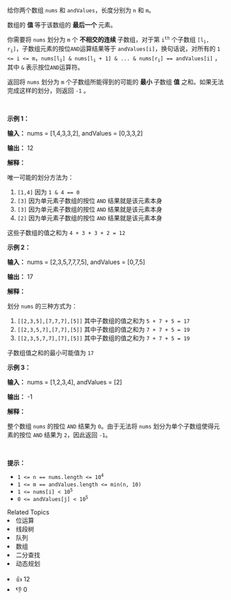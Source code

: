 <p>给你两个数组 <code>nums</code> 和 <code>andValues</code>，长度分别为 <code>n</code> 和 <code>m</code>。</p>

<p>数组的 <strong>值 </strong>等于该数组的 <strong>最后一个 </strong>元素。</p>

<p>你需要将 <code>nums</code> 划分为 <code>m</code> 个 <strong>不相交的连续 </strong>子数组，对于第 <code>i<sup>th</sup></code> 个子数组 <code>[l<sub>i</sub>, r<sub>i</sub>]</code>，子数组元素的按位<code>AND</code>运算结果等于 <code>andValues[i]</code>，换句话说，对所有的 <code>1 &lt;= i &lt;= m</code>，<code>nums[l<sub>i</sub>] &amp; nums[l<sub>i</sub> + 1] &amp; ... &amp; nums[r<sub>i</sub>] == andValues[i]</code> ，其中 <code>&amp;</code> 表示按位<code>AND</code>运算符。</p>

<p>返回将 <code>nums</code> 划分为 <code>m</code> 个子数组所能得到的可能的 <strong>最小 </strong>子数组 <strong>值</strong> 之和。如果无法完成这样的划分，则返回 <code>-1</code> 。</p>

<p>&nbsp;</p>

<p><strong class="example">示例 1：</strong></p>

<div class="example-block"> 
 <p><strong>输入：</strong> <span class="example-io">nums = [1,4,3,3,2], andValues = [0,3,3,2]</span></p> 
</div>

<p><strong>输出：</strong> <span class="example-io">12</span></p>

<p><strong>解释：</strong></p>

<p>唯一可能的划分方法为：</p>

<ol> 
 <li><code>[1,4]</code> 因为 <code>1 &amp; 4 == 0</code></li> 
 <li><code>[3]</code> 因为单元素子数组的按位 <code>AND</code> 结果就是该元素本身</li> 
 <li><code>[3]</code> 因为单元素子数组的按位 <code>AND</code> 结果就是该元素本身</li> 
 <li><code>[2]</code> 因为单元素子数组的按位 <code>AND</code> 结果就是该元素本身</li> 
</ol>

<p>这些子数组的值之和为 <code>4 + 3 + 3 + 2 = 12</code></p>

<p><strong class="example">示例 2：</strong></p>

<div class="example-block"> 
 <p><strong>输入：</strong> <span class="example-io">nums = [2,3,5,7,7,7,5], andValues = [0,7,5]</span></p> 
</div>

<p><strong>输出：</strong> <span class="example-io">17</span></p>

<p><strong>解释：</strong></p>

<p>划分 <code>nums</code> 的三种方式为：</p>

<ol> 
 <li><code>[[2,3,5],[7,7,7],[5]]</code> 其中子数组的值之和为 <code>5 + 7 + 5 = 17</code></li> 
 <li><code>[[2,3,5,7],[7,7],[5]]</code> 其中子数组的值之和为 <code>7 + 7 + 5 = 19</code></li> 
 <li><code>[[2,3,5,7,7],[7],[5]]</code> 其中子数组的值之和为 <code>7 + 7 + 5 = 19</code></li> 
</ol>

<p>子数组值之和的最小可能值为 <code>17</code></p>

<p><strong class="example">示例 3：</strong></p>

<div class="example-block"> 
 <p><strong>输入：</strong> <span class="example-io">nums = [1,2,3,4], andValues = [2]</span></p> 
</div>

<p><strong>输出：</strong> <span class="example-io">-1</span></p>

<p><strong>解释：</strong></p>

<p>整个数组 <code>nums</code> 的按位 <code>AND</code> 结果为 <code>0</code>。由于无法将 <code>nums</code> 划分为单个子数组使得元素的按位 <code>AND</code> 结果为 <code>2</code>，因此返回 <code>-1</code>。</p>

<p>&nbsp;</p>

<p><strong>提示：</strong></p>

<ul> 
 <li><code>1 &lt;= n == nums.length &lt;= 10<sup>4</sup></code></li> 
 <li><code>1 &lt;= m == andValues.length &lt;= min(n, 10)</code></li> 
 <li><code>1 &lt;= nums[i] &lt; 10<sup>5</sup></code></li> 
 <li><code>0 &lt;= andValues[j] &lt; 10<sup>5</sup></code></li> 
</ul>

<div><div>Related Topics</div><div><li>位运算</li><li>线段树</li><li>队列</li><li>数组</li><li>二分查找</li><li>动态规划</li></div></div><br><div><li>👍 12</li><li>👎 0</li></div>